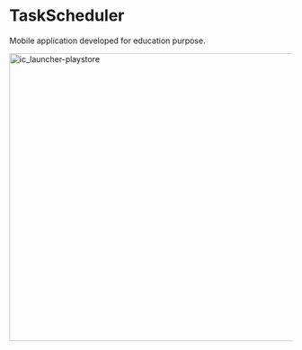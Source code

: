 # TaskScheduler
Mobile application developed for education purpose.

<img width="512" height="512" alt="ic_launcher-playstore" src="https://github.com/user-attachments/assets/a25f9152-b9d4-4cb7-99d0-044f46c2937f" />
